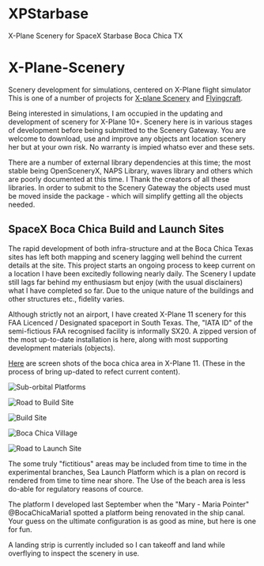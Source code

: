 # XPStarbase
X-Plane Scenery for SpaceX Starbase Boca Chica TX

# X-Plane-Scenery

Scenery development for simulations, centered on X-Plane flight simulator This is one of a number of projects for [X-plane Scenery]() and [Flyingcraft]().

Being interested in simulations, I am occupied in the updating and development of scenery for X-Plane 10+. Scenery here is in various stages of development before being submitted to the Scenery Gateway. You are welcome to download, use and improve any objects ant location scenery her but at your own risk. No warranty is impied whatso ever and these sets. 

There are a number of external library dependencies at this time; the most stable being OpenSceneryX, NAPS Library, waves library and others which are poorly documented at this time. I Thank the creators of all these libraries. In order to submit to the Scenery Gateway the objects used must be moved inside the package - which will simplify getting all the objects needed.

## SpaceX Boca Chica Build and Launch Sites

The rapid development of both infra-structure and at the Boca Chica Texas sites has left both mapping and scenery lagging well behind the current details at the site. This project starts an ongoing process to keep current on a location I have been excitedly following nearly daily. The Scenery I update still lags far behind my enthusiasm but enjoy (with the usual disclainers) what I have completed so far. Due to the unique nature of the buildings and other structures etc., fidelity varies.

Although strictly not an airport, I have created X-Plane 11 scenery for this FAA Licenced / Designated spaceport in South Texas. The, "IATA ID" of the semi-fictious FAA recognised facility is informally SX20. A zipped version of the most up-to-date installation is here, along with most supporting development materials (objects).

[Here](https://github.com/medmatix/X-Plane-Scenery/tree/Spacex-Boca-Chica-area/Spacex%20-%20Boca%20Chica/Spacex%20Boca%20Chica%20X-plane%20scenery%20Screenshots.pdf) are screen shots of the boca chica area in X-Plane 11. (These in the process of bring up-dated to refect current content).

![Sub-orbital Platforms]()

![Road to Build Site]()

![Build Site]()

![Boca Chica Village]()

![Road to Launch Site]()

The some truly "fictitious" areas may be included from time to time in the experimental branches, Sea Launch Platform which is a plan on record is rendered from time to time near shore. The Use of the beach area is less do-able for regulatory reasons of cource.

The platform I developed last September when the "Mary - Maria Pointer" @BocaChicaMaria1 spotted a platform being renovated in the ship canal. Your guess on the ultimate configuration is as good as mine, but here is one for fun.

A landing strip is currently included so I can takeoff and land while overflying to inspect the scenery in use.



